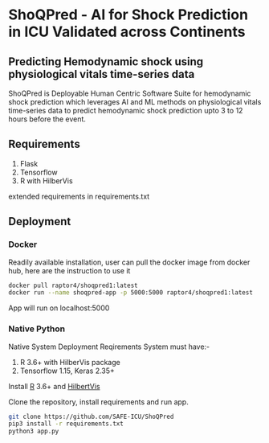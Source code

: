 # ShoQPred - AI for Shock Prediction in ICU Validated across Continents

## Predicting Hemodynamic shock using physiological vitals time-series data
ShoQPred is Deployable Human Centric Software Suite for hemodynamic shock prediction which leverages AI and ML methods on physiological vitals time-series data to predict hemodynamic shock prediction upto 3 to 12 hours before the event.

## Requirements
1. Flask
2. Tensorflow
3. R with HilberVis

extended requirements in requirements.txt

## Deployment
### Docker 
Readily available installation, user can pull the docker image from docker hub, here are the instruction to use it
```bash
docker pull raptor4/shoqpred1:latest
docker run --name shoqpred-app -p 5000:5000 raptor4/shoqpred1:latest
```
App will run on localhost:5000

### Native Python
Native System Deployment Reqirements
System must have:-
1. R 3.6+ with HilberVis package
2. Tensorflow 1.15, Keras 2.35+

Install [R](https://cran.r-project.org/bin/windows/base/) 3.6+ and [HilbertVis](https://www.bioconductor.org/packages/release/bioc/html/HilbertVis.html)

Clone the repository, install requirements and run app.

 ```bash
git clone https://github.com/SAFE-ICU/ShoQPred
pip3 install -r requirements.txt
python3 app.py
```